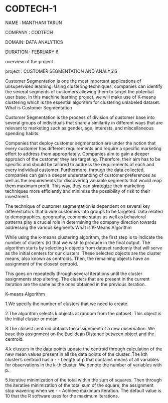 # CODTECH-1

NAME : MANTHANI TARUN

COMPANY : CODTECH
 
DOMAIN: DATA ANALYTICS

DURATION : FEBRUARY 6


overview of the project 


project : CUSTOMER SEGMENTATION AND ANALYSIS



 Customer Segmentation is one the most important applications of unsupervised learning. Using clustering techniques, companies can identify the several segments of customers allowing them to target the potential user base. In this machine learning project, we will make use of K-means clustering which is the essential algorithm for clustering unlabeled dataset.
 What is Customer Segmentation


Customer Segmentation is the process of division of customer base into several groups of individuals that share a similarity in different ways that are relevant to marketing such as gender, age, interests, and miscellaneous spending habits.


Companies that deploy customer segmentation are under the notion that every customer has different requirements and require a specific marketing effort to address them appropriately. Companies aim to gain a deeper approach of the customer they are targeting. Therefore, their aim has to be specific and should be tailored to address the requirements of each and every individual customer. Furthermore, through the data collected, companies can gain a deeper understanding of customer preferences as well as the requirements for discovering valuable segments that would reap them maximum profit. This way, they can strategize their marketing techniques more efficiently and minimize the possibility of risk to their investment.


The technique of customer segmentation is dependent on several key differentiators that divide customers into groups to be targeted. Data related to demographics, geography, economic status as well as behavioral patterns play a crucial role in determining the company direction towards addressing the various segments
What is K-Means Algorithm


While using the k-means clustering algorithm, the first step is to indicate the number of clusters (k) that we wish to produce in the final output. The algorithm starts by selecting k objects from dataset randomly that will serve as the initial centers for our clusters. These selected objects are the cluster means, also known as centroids. Then, the remaining objects have an assignment of the closest centroid.


 This goes on repeatedly through several iterations until the cluster assignments stop altering. The clusters that are present in the current iteration are the same as the ones obtained in the previous iteration.

 
 K-means Algorithm

 
1.We specify the number of clusters that we need to create.


2.The algorithm selects k objects at random from the dataset. This object is the initial cluster or mean.


3.The closest centroid obtains the assignment of a new observation. We base this assignment on the Euclidean Distance between object and the centroid.


4.k clusters in the data points update the centroid through calculation of the new mean values present in all the data points of the cluster. The kth cluster’s centroid has a - - Length of p that contains means of all variables for observations in the k-th cluster. We denote the number of variables with p.


5.Iterative minimization of the total within the sum of squares. Then through the iterative minimization of the total sum of the square, the assignment stop wavering when we - - Achieve maximum iteration. The default value is 10 that the R software uses for the maximum iterations.




 
